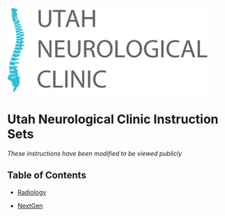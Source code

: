 <img src="images/utah-neurological-clinic.jpg" />

# Utah Neurological Clinic Instruction Sets 

*These instructions have been modified to be viewed publicly*

## Table of Contents

- [Radiology]()

- [NextGen]()
